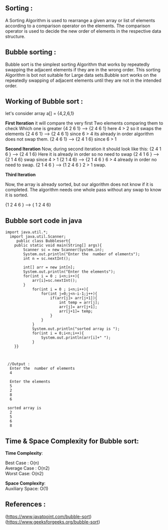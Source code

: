 ## Sorting :
A Sorting Algorithm is used to rearrange a given array or list of elements according to a comparison operator on the elements. 
The comparison operator is used to decide the new order of elements in the respective data structure.


## Bubble sorting :
Bubble sort is the simplest sorting Algorithm that works by repeatedly swapping the adjacent elements if they are in the wrong order. 
This sorting Algorithm is bot not suitable for Large data sets.Bubble sort works on the repeatedly swapping of adjacent elements until they are not in the intended order. 

## Working of Bubble sort :
let's consider array a[] = {4,2,6,1}
<br>

**First Iteration** 
it will compare the very first Two elements comparing them to check Which one is greater
{4 2 6 1} --> {2 4 6 1} here 4 > 2 so it swaps the elements
{2 4 6 1} --> {2 4 6 1} since 6 > 4 its already in order algorithm does not swap them.
{2 4 6 1} --> {2 4 1 6} since 6 > 1 



**Second Iteration** 
Now, during second iteration it should look like this:
{2 4 1 6 } --> {2 4 1 6} Here it is already in order so no need to swap
{2 4 1 6 } --> {2 1 4 6} swap since 4 > 1
{2 1 4 6} --> {2 1 4 6 } 6 > 4 already in order no need to swap.
{2 1 4 6 } --> {1 2 4 6 } 2 > 1 swap.


**Third Iteration**

Now, the array is already sorted, but our algorithm does not know if it is completed.
The algorithm needs one whole pass without any swap to know it is sorted.

{1 2 4 6 } --> { 1 2 4 6}

## Bubble sort code in java

```
import java.util.*;
  import java.util.Scanner;
     public class Bubblesort{
    public static void main(String[] args){
        Scanner sc = new Scanner(System.in);
        System.out.println("Enter the  number of elements");
        int n = sc.nextInt();
        
        int[] arr = new int[n];
        System.out.println("Enter the elements");
        for(int i = 0 ; i<n;i++){
            arr[i]=sc.nextInt();
        }
            for(int i = 0 ; i<n;i++){
                for(int j=0;j<n-i-1;j++){
                    if(arr[j]> arr[j+1]){
                        int temp = arr[j];
                        arr[j]= arr[j+1];
                        arr[j+1]= temp;
                    }
                }
            }
            System.out.println("sorted array is ");
            for(int i = 0;i<n;i++){
                System.out.println(arr[i]+" ");
            }
    }}     

        

 //Output :
  Enter the  number of elements
  4

  Enter the elements
  5
  2
  8
  6

 sorted array is
  2
  5
  6
  8

```


## Time & Space Complexity for Bubble sort:
**Time Complexity**:

Best Case :	    O(n) <br>
Average Case :	O(n2) <br>
Worst Case: 	O(n2) <br>

**Space Complexity**:<br>
Auxiliary Space: O(1)

## References :
(https://www.javatpoint.com/bubble-sort)<br>
(https://www.geeksforgeeks.org/bubble-sort)

